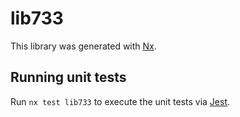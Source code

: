 # lib733

This library was generated with [Nx](https://nx.dev).

## Running unit tests

Run `nx test lib733` to execute the unit tests via [Jest](https://jestjs.io).
